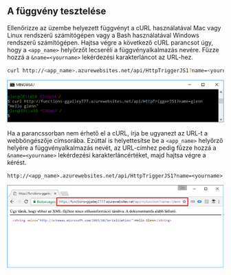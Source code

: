 ## <a name="test-the-function"></a>A függvény tesztelése

Ellenőrizze az üzembe helyezett függvényt a cURL használatával Mac vagy Linux rendszerű számítógépen vagy a Bash használatával Windows rendszerű számítógépen. Hajtsa végre a következő cURL parancsot úgy, hogy a `<app_name>` helyőrzőt lecseréli a függvényalkalmazás nevére. Fűzze hozzá a `&name=<yourname>` lekérdezési karakterláncot az URL-hez.

```bash
curl http://<app_name>.azurewebsites.net/api/HttpTriggerJS1?name=<yourname>
```  

![A függvény válasza a böngészőben jelenik meg.](./media/functions-test-function-code/functions-azure-cli-function-test-curl.png)  

Ha a parancssorban nem érhető el a cURL, írja be ugyanezt az URL-t a webböngészője címsorába. Ezúttal is helyettesítse be a `<app_name>` helyőrző helyére a függvényalkalmazás nevét, az URL-címhez pedig fűzze hozzá a `&name=<yourname>` lekérdezési karakterláncértéket, majd hajtsa végre a kérést. 

    http://<app_name>.azurewebsites.net/api/HttpTriggerJS1?name=<yourname>
   
![A függvény válasza a böngészőben jelenik meg.](./media/functions-test-function-code/functions-azure-cli-function-test-browser.png)  
